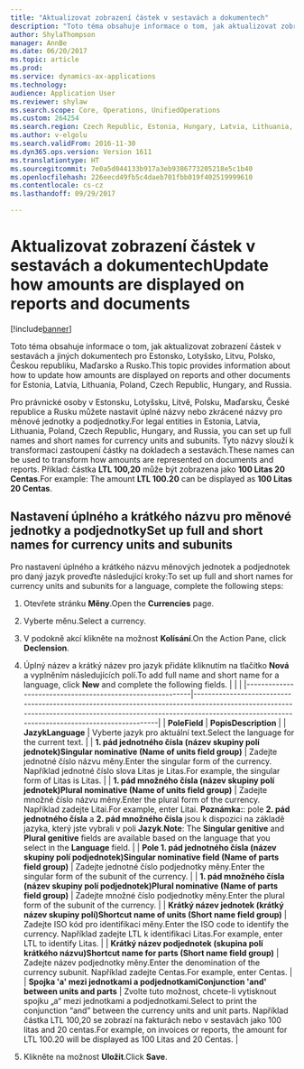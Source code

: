 ```yaml
---
title: "Aktualizovat zobrazení částek v sestavách a dokumentech"
description: "Toto téma obsahuje informace o tom, jak aktualizovat zobrazení částek v sestavách a jiných dokumentech pro Estonsko, Lotyšsko, Litvu, Polsko, Českou republiku, Maďarsko a Rusko."
author: ShylaThompson
manager: AnnBe
ms.date: 06/20/2017
ms.topic: article
ms.prod: 
ms.service: dynamics-ax-applications
ms.technology: 
audience: Application User
ms.reviewer: shylaw
ms.search.scope: Core, Operations, UnifiedOperations
ms.custom: 264254
ms.search.region: Czech Republic, Estonia, Hungary, Latvia, Lithuania, Poland, Russia
ms.author: v-elgolu
ms.search.validFrom: 2016-11-30
ms.dyn365.ops.version: Version 1611
ms.translationtype: HT
ms.sourcegitcommit: 7e0a5d044133b917a3eb9386773205218e5c1b40
ms.openlocfilehash: 226eecd49fb5c4daeb701fbb019f402519999610
ms.contentlocale: cs-cz
ms.lasthandoff: 09/29/2017

---
```


# <a name="update-how-amounts-are-displayed-on-reports-and-documents"></a><span data-ttu-id="073af-103">Aktualizovat zobrazení částek v sestavách a dokumentech</span><span class="sxs-lookup"><span data-stu-id="073af-103">Update how amounts are displayed on reports and documents</span></span>

[!include[banner](../includes/banner.md)]


<span data-ttu-id="073af-104">Toto téma obsahuje informace o tom, jak aktualizovat zobrazení částek v sestavách a jiných dokumentech pro Estonsko, Lotyšsko, Litvu, Polsko, Českou republiku, Maďarsko a Rusko.</span><span class="sxs-lookup"><span data-stu-id="073af-104">This topic provides information about how to update how amounts are displayed on reports and other documents for Estonia, Latvia, Lithuania, Poland, Czech Republic, Hungary, and Russia.</span></span>

<span data-ttu-id="073af-105">Pro právnické osoby v Estonsku, Lotyšsku, Litvě, Polsku, Maďarsku, České republice a Rusku můžete nastavit úplné názvy nebo zkrácené názvy pro měnové jednotky a podjednotky.</span><span class="sxs-lookup"><span data-stu-id="073af-105">For legal entities in Estonia, Latvia, Lithuania, Poland, Czech Republic, Hungary, and Russia, you can set up full names and short names for currency units and subunits.</span></span> <span data-ttu-id="073af-106">Tyto názvy slouží k transformaci zastoupení částky na dokladech a sestavách.</span><span class="sxs-lookup"><span data-stu-id="073af-106">These names can be used to transform how amounts are represented on documents and reports.</span></span> <span data-ttu-id="073af-107">Příklad: částka **LTL 100,20** může být zobrazena jako **100 Litas 20 Centas**.</span><span class="sxs-lookup"><span data-stu-id="073af-107">For example: The amount **LTL 100.20** can be displayed as **100 Litas 20 Centas**.</span></span>

## <a name="set-up-full-and-short-names-for-currency-units-and-subunits"></a><span data-ttu-id="073af-108">Nastavení úplného a krátkého názvu pro měnové jednotky a podjednotky</span><span class="sxs-lookup"><span data-stu-id="073af-108">Set up full and short names for currency units and subunits</span></span>
<span data-ttu-id="073af-109">Pro nastavení úplného a krátkého názvu měnových jednotek a podjednotek pro daný jazyk proveďte následující kroky:</span><span class="sxs-lookup"><span data-stu-id="073af-109">To set up full and short names for currency units and subunits for a language, complete the following steps:</span></span>

1.  <span data-ttu-id="073af-110">Otevřete stránku **Měny**.</span><span class="sxs-lookup"><span data-stu-id="073af-110">Open the **Currencies** page.</span></span>
2.  <span data-ttu-id="073af-111">Vyberte měnu.</span><span class="sxs-lookup"><span data-stu-id="073af-111">Select a currency.</span></span>
3.  <span data-ttu-id="073af-112">V podokně akcí klikněte na možnost **Kolísání**.</span><span class="sxs-lookup"><span data-stu-id="073af-112">On the Action Pane, click **Declension**.</span></span>
4.  <span data-ttu-id="073af-113">Úplný název a krátký název pro jazyk přidáte kliknutím na tlačítko **Nová** a vyplněním následujících polí.</span><span class="sxs-lookup"><span data-stu-id="073af-113">To add full name and short name for a language, click **New** and complete the following fields.</span></span>
    |                                                           |                                                                                                                                                                                                                    |
    |-----------------------------------------------------------|--------------------------------------------------------------------------------------------------------------------------------------------------------------------------------------------------------------------|
    | <span data-ttu-id="073af-114">**Pole**</span><span class="sxs-lookup"><span data-stu-id="073af-114">**Field**</span></span>                                                 | <span data-ttu-id="073af-115">**Popis**</span><span class="sxs-lookup"><span data-stu-id="073af-115">**Description**</span></span>                                                                                                                                                                                                    |
    | <span data-ttu-id="073af-116">**Jazyk**</span><span class="sxs-lookup"><span data-stu-id="073af-116">**Language**</span></span>                                              | <span data-ttu-id="073af-117">Vyberte jazyk pro aktuální text.</span><span class="sxs-lookup"><span data-stu-id="073af-117">Select the language for the current text.</span></span>                                                                                                                                                                          |
    | <span data-ttu-id="073af-118">**1. pád jednotného čísla (název skupiny polí jednotek)**</span><span class="sxs-lookup"><span data-stu-id="073af-118">**Singular nominative (Name of units field group)**</span></span>       | <span data-ttu-id="073af-119">Zadejte jednotné číslo názvu měny.</span><span class="sxs-lookup"><span data-stu-id="073af-119">Enter the singular form of the currency.</span></span> <span data-ttu-id="073af-120">Například jednotné číslo slova Litas je Litas.</span><span class="sxs-lookup"><span data-stu-id="073af-120">For example, the singular form of Litas is Litas.</span></span>                                                                                                                         |
    | <span data-ttu-id="073af-121">**1. pád množného čísla (název skupiny polí jednotek)**</span><span class="sxs-lookup"><span data-stu-id="073af-121">**Plural nominative (Name of units field group)**</span></span>         | <span data-ttu-id="073af-122">Zadejte množné číslo názvu měny.</span><span class="sxs-lookup"><span data-stu-id="073af-122">Enter the plural form of the currency.</span></span> <span data-ttu-id="073af-123">Například zadejte Litai.</span><span class="sxs-lookup"><span data-stu-id="073af-123">For example, enter Litai.</span></span> <span data-ttu-id="073af-124">**Poznámka:**: pole **2. pád jednotného čísla** a **2. pád množného čísla** jsou k dispozici na základě jazyka, který jste vybrali v poli **Jazyk**.</span><span class="sxs-lookup"><span data-stu-id="073af-124">**Note**: The **Singular genitive** and **Plural genitive** fields are available based on the language that you select in the **Language** field.</span></span> |
    | <span data-ttu-id="073af-125">**Pole 1. pád jednotného čísla (název skupiny polí podjednotek)**</span><span class="sxs-lookup"><span data-stu-id="073af-125">**Singular nominative field (Name of parts field group)**</span></span> | <span data-ttu-id="073af-126">Zadejte jednotné číslo podjednotky měny.</span><span class="sxs-lookup"><span data-stu-id="073af-126">Enter the singular form of the subunit of the currency.</span></span>                                                                                                                                                            |
    | <span data-ttu-id="073af-127">**1. pád množného čísla (název skupiny polí podjednotek)**</span><span class="sxs-lookup"><span data-stu-id="073af-127">**Plural nominative (Name of parts field group)**</span></span>         | <span data-ttu-id="073af-128">Zadejte množné číslo podjednotky měny.</span><span class="sxs-lookup"><span data-stu-id="073af-128">Enter the plural form of the subunit of the currency.</span></span>                                                                                                                                                              |
    | <span data-ttu-id="073af-129">**Krátký název jednotek (krátký název skupiny polí)**</span><span class="sxs-lookup"><span data-stu-id="073af-129">**Shortcut name of units (Short name field group)**</span></span>       | <span data-ttu-id="073af-130">Zadejte ISO kód pro identifikaci měny.</span><span class="sxs-lookup"><span data-stu-id="073af-130">Enter the ISO code to identify the currency.</span></span> <span data-ttu-id="073af-131">Například zadejte LTL k identifikaci Litas.</span><span class="sxs-lookup"><span data-stu-id="073af-131">For example, enter LTL to identify Litas.</span></span>                                                                                                                             |
    | <span data-ttu-id="073af-132">**Krátký název podjednotek (skupina polí krátkého názvu)**</span><span class="sxs-lookup"><span data-stu-id="073af-132">**Shortcut name for parts (Short name field group)**</span></span>      | <span data-ttu-id="073af-133">Zadejte název podjednotky měny.</span><span class="sxs-lookup"><span data-stu-id="073af-133">Enter the denomination of the currency subunit.</span></span> <span data-ttu-id="073af-134">Například zadejte Centas.</span><span class="sxs-lookup"><span data-stu-id="073af-134">For example, enter Centas.</span></span>                                                                                                                                         |
    | <span data-ttu-id="073af-135">**Spojka 'a' mezi jednotkami a podjednotkami**</span><span class="sxs-lookup"><span data-stu-id="073af-135">**Conjunction 'and' between units and parts**</span></span>             | <span data-ttu-id="073af-136">Zvolte tuto možnost, chcete-li vytisknout spojku „a“ mezi jednotkami a podjednotkami.</span><span class="sxs-lookup"><span data-stu-id="073af-136">Select to print the conjunction “and” between the currency units and unit parts.</span></span> <span data-ttu-id="073af-137">Například částka LTL 100,20 se zobrazí na fakturách nebo v sestavách jako 100 litas and 20 centas.</span><span class="sxs-lookup"><span data-stu-id="073af-137">For example, on invoices or reports, the amount for LTL 100.20 will be displayed as 100 Litas and 20 Centas.</span></span>                      |

5.  <span data-ttu-id="073af-138">Klikněte na možnost **Uložit**.</span><span class="sxs-lookup"><span data-stu-id="073af-138">Click **Save**.</span></span>





